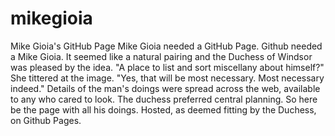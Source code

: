 # mikegioia
Mike Gioia's GitHub Page
Mike Gioia needed a GitHub Page. Github needed a Mike Gioia. It seemed like a natural pairing and the Duchess of Windsor was pleased by the idea.
"A place to list and sort miscellany about himself?" She tittered at the image. "Yes, that will be most necessary. Most necessary indeed."
Details of the man's doings were spread across the web, available to any who cared to look. The duchess preferred central planning.
So here be the page with all his doings. Hosted, as deemed fitting by the Duchess, on Github Pages.
